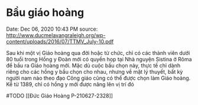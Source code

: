 # Bầu giáo hoàng

Date: Dec 06, 2020 10:43 PM
source: http://www.ducmelavangraleigh.org/wp-content/uploads/2016/07/TTMV_July-10.pdf

Sau khi một vị Giáo hoàng qua đời hoặc từ chức, chỉ có các thành viên dưới 80 tuổi trong Hồng y Đoàn mới có quyền họp tại Nhà nguyện Sistina ở Rôma để bầu ra Giáo hoàng mới. Mặc dù cuộc bầu chọn này, thực tế chỉ dành riêng cho các hồng y bầu chọn cho nhau, nhưng về mặt lý thuyết, bất kỳ người nam nào theo đạo Công giáo cũng có thể được chọn làm Giáo hoàng. Kể từ 1389, chỉ có hồng y mới được nâng lên vị trí đó

#TODO 
[[Đức Giáo Hoàng P-210627-2328]]